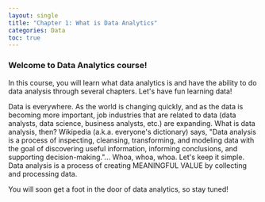 ```yaml
---
layout: single
title: "Chapter 1: What is Data Analytics"
categories: Data
toc: true
---
```


<h3>Welcome to <b>Data Analytics</b> course!</h3>

In this course, you will learn what data analytics is and have the ability to do data analysis through several chapters. Let's have fun learning data!

Data is everywhere. As the world is changing quickly, and as the data is becoming more important, job industries that are related to data (data analysts, data science, business analysts, etc.) are expanding. What is data analysis, then? Wikipedia (a.k.a. everyone's dictionary) says, "Data analysis is a process of inspecting, cleansing, transforming, and modeling data with the goal of discovering useful information, informing conclusions, and supporting decision-making."... Whoa, whoa, whoa. Let's keep it simple. Data analysis is a process of creating MEANINGFUL VALUE by collecting and processing data.

You will soon get a foot in the door of data analytics, so stay tuned!
